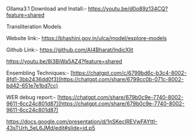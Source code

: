 Ollama3.1 Download and Install:- https://youtu.be/d0o89z134CQ?feature=shared

Transliteration Models

Website link:- https://bhashini.gov.in/ulca/model/explore-models

Github Link:- https://github.com/AI4Bharat/IndicXlit

https://youtu.be/8i3BiWa5AZ4?feature=shared


Ensembling Techniques:- [https://chatgpt.com/c/6799bd6c-b3c4-8002-8fd1-3bb2436dd0f3](https://chatgpt.com/share/6799cc0b-071c-8002-bd42-651e7e1bd7cc)


WER debug report:- [https://chatgpt.com/share/679b0c9e-7740-8002-9611-6cc24c801d87](https://chatgpt.com/share/679b0c9e-7740-8002-9611-6cc24c801d87)

https://docs.google.com/presentation/d/1nSKecIREVwFAYttI-43sTUrh_5eL6JMd/edit#slide=id.p5
